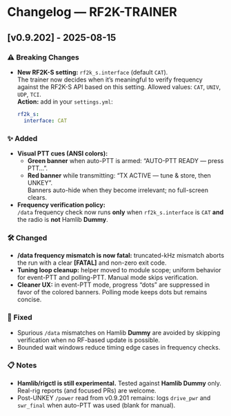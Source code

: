 # Changelog — RF2K-TRAINER

## [v0.9.202] - 2025-08-15
### ⚠️ Breaking Changes
- **New RF2K-S setting:** `rf2k_s.interface` (default `CAT`).  
  The trainer now decides when it’s meaningful to verify frequency against the
  RF2K-S API based on this setting. Allowed values: `CAT`, `UNIV`, `UDP`, `TCI`.  
  **Action:** add in your `settings.yml`:
  ```yaml
  rf2k_s:
    interface: CAT
  ```

### ✨ Added
- **Visual PTT cues (ANSI colors):**  
  - **Green banner** when auto-PTT is armed: “AUTO-PTT READY — press PTT…”.  
  - **Red banner** while transmitting: “TX ACTIVE — tune & store, then UNKEY”.  
  Banners auto-hide when they become irrelevant; no full-screen clears.
- **Frequency verification policy:**  
  `/data` frequency check now runs **only** when `rf2k_s.interface` is `CAT`
  **and** the radio is **not** Hamlib **Dummy**.

### 🛠 Changed
- **/data frequency mismatch is now fatal:** truncated-kHz mismatch aborts the
  run with a clear **[FATAL]** and non-zero exit code.
- **Tuning loop cleanup:** helper moved to module scope; uniform behavior for
  event-PTT and polling-PTT. Manual mode skips verification.
- **Cleaner UX:** in event-PTT mode, progress “dots” are suppressed in favor of
  the colored banners. Polling mode keeps dots but remains concise.

### 🐛 Fixed
- Spurious `/data` mismatches on Hamlib **Dummy** are avoided by skipping
  verification when no RF-based update is possible.
- Bounded wait windows reduce timing edge cases in frequency checks.

### 📋 Notes
- **Hamlib/rigctl is still experimental.** Tested against **Hamlib Dummy** only.
  Real-rig reports (and focused PRs) are welcome.
- Post-UNKEY `/power` read from v0.9.201 remains: logs `drive_pwr` and
  `swr_final` when auto-PTT was used (blank for manual).
